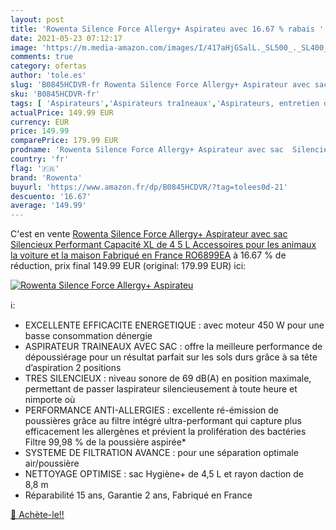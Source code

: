 ```yaml
---
layout: post
title: 'Rowenta Silence Force Allergy+ Aspirateu avec 16.67 % rabais '
date: 2021-05-23 07:12:17
image: 'https://m.media-amazon.com/images/I/417aHjGSalL._SL500_._SL400_.jpg'
comments: true
category: ofertas
author: 'tole.es'
slug: 'B0845HCDVR-fr Rowenta Silence Force Allergy+ Aspirateur avec sac...'
sku: 'B0845HCDVR-fr'
tags: [ 'Aspirateurs','Aspirateurs traîneaux','Aspirateurs, entretien des sols et nettoyeurs de vitres','Cuisine et Maison','rowenta', ]
actualPrice: 149.99 EUR
currency: EUR
price: 149.99
comparePrice: 179.99 EUR
prodname: 'Rowenta Silence Force Allergy+ Aspirateur avec sac  Silencieux  Performant  Capacité XL de 4 5 L  Accessoires pour les animaux  la voiture et la maison  Fabriqué en France RO6899EA'
country: 'fr'
flag: '🇫🇷'
brand: 'Rowenta'
buyurl: 'https://www.amazon.fr/dp/B0845HCDVR/?tag=tolees0d-21'
descuento: '16.67'
average: '149.99'
---
```


C'est en vente [Rowenta Silence Force Allergy+ Aspirateur avec sac  Silencieux  Performant  Capacité XL de 4 5 L  Accessoires pour les animaux  la voiture et la maison  Fabriqué en France RO6899EA](https://www.amazon.fr/dp/B0845HCDVR/?tag=tolees0d-21)  à  16.67 % de réduction, prix final  149.99 EUR (original: 179.99 EUR) ici:

[![Rowenta Silence Force Allergy+ Aspirateu](https://m.media-amazon.com/images/I/417aHjGSalL._SL500_._SL400_.jpg)](https://www.amazon.fr/dp/B0845HCDVR/?tag=tolees0d-21)

ℹ️:

- EXCELLENTE EFFICACITE ENERGETIQUE : avec moteur 450 W pour une basse consommation dénergie
- ASPIRATEUR TRAINEAUX AVEC SAC : offre la meilleure performance de dépoussiérage pour un résultat parfait sur les sols durs grâce à sa tête d’aspiration 2 positions
- TRES SILENCIEUX : niveau sonore de 69 dB(A) en position maximale, permettant de passer laspirateur silencieusement à toute heure et nimporte où
- PERFORMANCE ANTI-ALLERGIES : excellente ré-émission de poussières grâce au filtre intégré ultra-performant qui capture plus efficacement les allergènes et prévient la prolifération des bactéries Filtre 99,98 % de la poussière aspirée*
- SYSTEME DE FILTRATION AVANCE : pour une séparation optimale air/poussière
- NETTOYAGE OPTIMISE : sac Hygiène+ de 4,5 L et rayon daction de 8,8 m
- Réparabilité 15 ans, Garantie 2 ans, Fabriqué en France

[🛒 Achète-le!!](https://www.amazon.fr/dp/B0845HCDVR/?tag=tolees0d-21)
